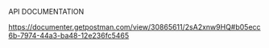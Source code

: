 API DOCUMENTATION

https://documenter.getpostman.com/view/30865611/2sA2xnw9HQ#b05ecc6b-7974-44a3-ba48-12e236fc5465

